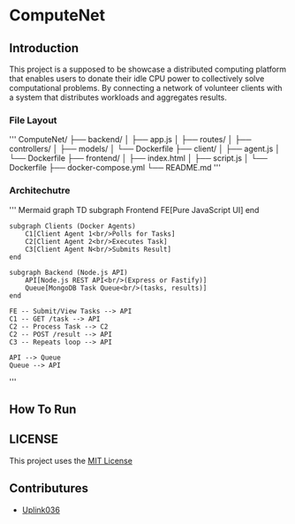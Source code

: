 # ComputeNet
## Introduction
This project is a supposed to be showcase a distributed computing platform that enables users to donate their idle CPU power to collectively solve computational problems. By connecting a network of volunteer clients with a system that distributes workloads and aggregates results.

### File Layout 
'''
ComputeNet/
├── backend/
│   ├── app.js
│   ├── routes/
│   ├── controllers/
│   ├── models/
│   └── Dockerfile
├── client/
│   ├── agent.js
│   └── Dockerfile
├── frontend/
│   ├── index.html
│   ├── script.js
│   └── Dockerfile
├── docker-compose.yml
└── README.md
'''

### Architechutre

''' Mermaid
graph TD
    subgraph Frontend
        FE[Pure JavaScript UI]
    end

    subgraph Clients (Docker Agents)
        C1[Client Agent 1<br/>Polls for Tasks]
        C2[Client Agent 2<br/>Executes Task]
        C3[Client Agent N<br/>Submits Result]
    end

    subgraph Backend (Node.js API)
        API[Node.js REST API<br/>(Express or Fastify)]
        Queue[MongoDB Task Queue<br/>(tasks, results)]
    end

    FE -- Submit/View Tasks --> API
    C1 -- GET /task --> API
    C2 -- Process Task --> C2
    C2 -- POST /result --> API
    C3 -- Repeats loop --> API

    API --> Queue
    Queue --> API
'''

## How To Run
## LICENSE
This project uses the [MIT License](./LICENSE)

## Contributures
- [Uplink036](https://github.com/Uplink036)